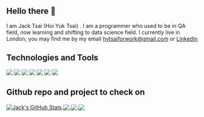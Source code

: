 ## Hello there 👋
I am Jack Tsai (Hoi Yuk Tsai) . I am a programmer who used to be in QA field, now learning and shifting to data science field. I currently live in London, you may find me by my email hytsaiforwork@gmail.com or [LinkedIn](https://www.linkedin.com/in/hoi-yuk-tsai-04b6181a4/)


## Technologies and Tools

![](https://img.shields.io/badge/OS-Linux-informational?style=flat&logo=linux&logoColor=white&color=red)
![](https://img.shields.io/badge/Language-Python-informational?style=flat&logo=python&logoColor=white&color=blue)
![](https://img.shields.io/badge/Language-C-informational?style=flat&logo=C&logoColor=white&color=blue)
![](https://img.shields.io/badge/Language-SQL-informational?style=flat&logo=Oracle&logoColor=white&color=blue)
![](https://img.shields.io/badge/Shell-Bash-informational?style=flat&logo=gnu-bash&logoColor=white&color=blue)
![](https://img.shields.io/badge/Tool-Spark-informational?style=flat&logo=Apache-Spark&logoColor=white&color=yellow)
![](https://img.shields.io/badge/Tool-Jira-informational?style=flat&logo=Jira&logoColor=white&color=yellow)


## Github repo and project to check on

<a href="https://github.com/koklala321/koklala321">
  <img align="center" src="https://github-readme-stats.vercel.app/api?username=koklala321&show_icons=true&line_height=27&count_private=true&theme=tokyonight" alt="Jack's GitHub Stats" />
</a>
<a href="https://github.com/koklala321/koklala321">
  <img align="center" src="https://github-readme-stats.vercel.app/api/top-langs/?username=koklala321&hide=Tex,html,css,tex&theme=tokyonight"/>
</a>


<a href="https://github.com/koklala321/YoutubeTrending">
  <img align="center" src="https://github-readme-stats.vercel.app/api/pin/?username=koklala321&repo=YoutubeTrending&theme=tokyonight" />
</a>


<a href="https://github.com/koklala321/sorting-visualizer">
  <img align="center" src="https://github-readme-stats.vercel.app/api/pin/?username=koklala321&repo=sorting-visualizer&theme=tokyonight" />
</a>   



<!--
[![Top Langs](https://github-readme-stats.vercel.app/api/top-langs/?username=koklala321&hide=Tex,html,css&layout=compact&theme=tokyonight)](https://github.com/koklala321/)
[![Jack's GitHub stats](https://github-readme-stats.vercel.app/api?username=koklala321&show_icons=true&theme=tokyonight&hide=stars,prs,issues,contribs)](https://github.com/koklala321/github-readme-stats)

[![Readme Card](https://github-readme-stats.vercel.app/api/pin/?username=koklala321&repo=YoutubeTrending&theme=tokyonight)](https://github.com/koklala321/YoutubeTrending)
[![Readme Card](https://github-readme-stats.vercel.app/api/pin/?username=koklala321&repo=sorting-visualizer&theme=tokyonight)](https://github.com/koklala321/sorting-visualizer)
-->


<!--
**koklala321/koklala321** is a ✨ _special_ ✨ repository because its `README.md` (this file) appears on your GitHub profile.

Here are some ideas to get you started:

- 🔭 I’m currently working on ...
- 🌱 I’m currently learning ...
- 👯 I’m looking to collaborate on ...
- 🤔 I’m looking for help with ...
- 💬 Ask me about ...
- 📫 How to reach me: ...
- 😄 Pronouns: ...
- ⚡ Fun fact: ...
-->
